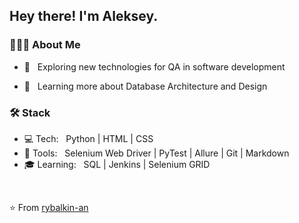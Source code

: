 <h2> Hey there! I'm Aleksey.</h2>

<h3> 👨🏻‍💻 About Me </h3>

- 🤔 &nbsp; Exploring new technologies for QA in software development
<!-- - 💼 &nbsp; Working as a QA Engineer at [VDcom.ru](http://vdcom.ru) -->
- 🌱 &nbsp; Learning more about Database Architecture and Design 

<h3>🛠 Stack</h3>

- 💻 Tech: &nbsp; Python | HTML | CSS 
- 🔧 Tools: &nbsp; Selenium Web Driver | PyTest | Allure | Git | Markdown 
- 🎓 Learning: &nbsp; SQL | Jenkins | Selenium GRID

<br/>

⭐️ From [rybalkin-an](https://github.com/rybalkin-an)

